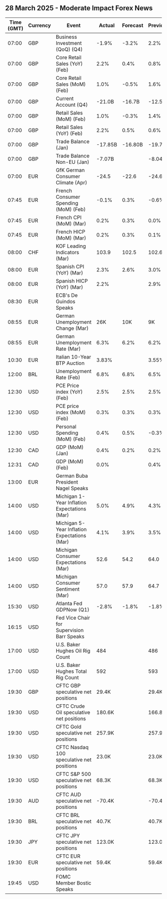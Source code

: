 ## 28 March 2025 - Moderate Impact Forex News

| Time (GMT) | Currency | Event | Actual | Forecast | Previous |
|------|----------|-------|--------|----------|----------|
| 07:00 | GBP | Business Investment (QoQ) (Q4) | -1.9% | -3.2% | 2.2% |
| 07:00 | GBP | Core Retail Sales (YoY) (Feb) | 2.2% | 0.4% | 0.8% |
| 07:00 | GBP | Core Retail Sales (MoM) (Feb) | 1.0% | -0.5% | 1.6% |
| 07:00 | GBP | Current Account (Q4) | -21.0B | -16.7B | -12.5B |
| 07:00 | GBP | Retail Sales (MoM) (Feb) | 1.0% | -0.3% | 1.4% |
| 07:00 | GBP | Retail Sales (YoY) (Feb) | 2.2% | 0.5% | 0.6% |
| 07:00 | GBP | Trade Balance (Jan) | -17.85B | -16.80B | -19.72B |
| 07:00 | GBP | Trade Balance Non-EU (Jan) | -7.07B |  | -8.04B |
| 07:00 | EUR | GfK German Consumer Climate (Apr) | -24.5 | -22.6 | -24.6 |
| 07:45 | EUR | French Consumer Spending (MoM) (Feb) | -0.1% | 0.3% | -0.6% |
| 07:45 | EUR | French CPI (MoM) (Mar) | 0.2% | 0.3% | 0.0% |
| 07:45 | EUR | French HICP (MoM) (Mar) | 0.2% | 0.3% | 0.1% |
| 08:00 | CHF | KOF Leading Indicators (Mar) | 103.9 | 102.5 | 102.6 |
| 08:00 | EUR | Spanish CPI (YoY) (Mar) | 2.3% | 2.6% | 3.0% |
| 08:00 | EUR | Spanish HICP (YoY) (Mar) | 2.2% |  | 2.9% |
| 08:30 | EUR | ECB's De Guindos Speaks |  |  |  |
| 08:55 | EUR | German Unemployment Change (Mar) | 26K | 10K | 9K |
| 08:55 | EUR | German Unemployment Rate (Mar) | 6.3% | 6.2% | 6.2% |
| 10:30 | EUR | Italian 10-Year BTP Auction | 3.83% |  | 3.55% |
| 12:00 | BRL | Unemployment Rate (Feb) | 6.8% | 6.8% | 6.5% |
| 12:30 | USD | PCE Price index (YoY) (Feb) | 2.5% | 2.5% | 2.5% |
| 12:30 | USD | PCE price index (MoM) (Feb) | 0.3% | 0.3% | 0.3% |
| 12:30 | USD | Personal Spending (MoM) (Feb) | 0.4% | 0.5% | -0.3% |
| 12:30 | CAD | GDP (MoM) (Jan) | 0.4% | 0.2% | 0.2% |
| 12:31 | CAD | GDP (MoM) (Feb) | 0.0% |  | 0.4% |
| 13:00 | EUR | German Buba President Nagel Speaks |  |  |  |
| 14:00 | USD | Michigan 1-Year Inflation Expectations (Mar) | 5.0% | 4.9% | 4.3% |
| 14:00 | USD | Michigan 5-Year Inflation Expectations (Mar) | 4.1% | 3.9% | 3.5% |
| 14:00 | USD | Michigan Consumer Expectations (Mar) | 52.6 | 54.2 | 64.0 |
| 14:00 | USD | Michigan Consumer Sentiment (Mar) | 57.0 | 57.9 | 64.7 |
| 15:30 | USD | Atlanta Fed GDPNow (Q1) | -2.8% | -1.8% | -1.8% |
| 16:15 | USD | Fed Vice Chair for Supervision Barr Speaks |  |  |  |
| 17:00 | USD | U.S. Baker Hughes Oil Rig Count | 484 |  | 486 |
| 17:00 | USD | U.S. Baker Hughes Total Rig Count | 592 |  | 593 |
| 19:30 | GBP | CFTC GBP speculative net positions | 29.4K |  | 29.4K |
| 19:30 | USD | CFTC Crude Oil speculative net positions | 180.6K |  | 166.8K |
| 19:30 | USD | CFTC Gold speculative net positions | 257.9K |  | 257.9K |
| 19:30 | USD | CFTC Nasdaq 100 speculative net positions | 23.0K |  | 23.0K |
| 19:30 | USD | CFTC S&P 500 speculative net positions | 68.3K |  | 68.3K |
| 19:30 | AUD | CFTC AUD speculative net positions | -70.4K |  | -70.4K |
| 19:30 | BRL | CFTC BRL speculative net positions | 40.7K |  | 40.7K |
| 19:30 | JPY | CFTC JPY speculative net positions | 123.0K |  | 123.0K |
| 19:30 | EUR | CFTC EUR speculative net positions | 59.4K |  | 59.4K |
| 19:45 | USD | FOMC Member Bostic Speaks |  |  |  |
